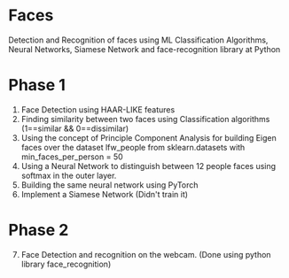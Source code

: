 # Faces
Detection and Recognition of faces using ML Classification Algorithms, Neural Networks, Siamese Network and face-recognition library at Python

# Phase 1
1) Face Detection using HAAR-LIKE  features
2) Finding similarity between two faces using Classification algorithms (1==similar && 0==dissimilar)
3) Using the concept of Principle Component Analysis for building Eigen faces over the dataset lfw_people from sklearn.datasets with min_faces_per_person = 50
4) Using a Neural Network to distinguish between 12 people faces using softmax in the outer layer.
5) Building the same neural network using PyTorch
6) Implement a Siamese Network (Didn't train it)

# Phase 2
7) Face Detection and recognition on the webcam. (Done using python library face_recognition)

